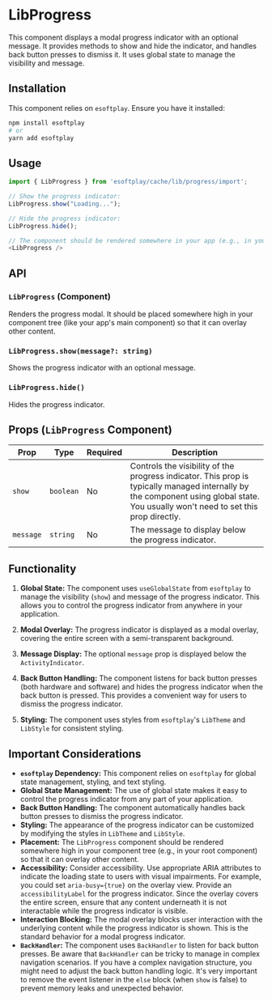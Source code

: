 # LibProgress

This component displays a modal progress indicator with an optional message. It provides methods to show and hide the indicator, and handles back button presses to dismiss it.  It uses global state to manage the visibility and message.

## Installation

This component relies on `esoftplay`. Ensure you have it installed:

```bash
npm install esoftplay
# or
yarn add esoftplay
```

## Usage

```javascript
import { LibProgress } from 'esoftplay/cache/lib/progress/import';

// Show the progress indicator:
LibProgress.show("Loading...");

// Hide the progress indicator:
LibProgress.hide();

// The component should be rendered somewhere in your app (e.g., in your root component):
<LibProgress />
```

## API

### `LibProgress` (Component)

Renders the progress modal.  It should be placed somewhere high in your component tree (like your app's main component) so that it can overlay other content.

### `LibProgress.show(message?: string)`

Shows the progress indicator with an optional message.

### `LibProgress.hide()`

Hides the progress indicator.

## Props (`LibProgress` Component)

| Prop      | Type    | Required | Description                                                                                                                                                                                                                                                                                                                                                                                    |
| --------- | ------- | -------- | -------------------------------------------------------------------------------------------------------------------------------------------------------------------------------------------------------------------------------------------------------------------------------------------------------------------------------------------------------------------------------------------------- |
| `show`    | `boolean` | No       | Controls the visibility of the progress indicator.  This prop is typically managed internally by the component using global state.  You usually won't need to set this prop directly.                                                                                                                                                                                                                                                                                                                                                        |
| `message` | `string`  | No       | The message to display below the progress indicator.                                                                                                                                                                                                                                                                                                                                                        |

## Functionality

1. **Global State:** The component uses `useGlobalState` from `esoftplay` to manage the visibility (`show`) and message of the progress indicator.  This allows you to control the progress indicator from anywhere in your application.

2. **Modal Overlay:** The progress indicator is displayed as a modal overlay, covering the entire screen with a semi-transparent background.

3. **Message Display:** The optional `message` prop is displayed below the `ActivityIndicator`.

4. **Back Button Handling:** The component listens for back button presses (both hardware and software) and hides the progress indicator when the back button is pressed.  This provides a convenient way for users to dismiss the progress indicator.

5. **Styling:** The component uses styles from `esoftplay`'s `LibTheme` and `LibStyle` for consistent styling.

## Important Considerations

*   **`esoftplay` Dependency:** This component relies on `esoftplay` for global state management, styling, and text styling.
*   **Global State Management:** The use of global state makes it easy to control the progress indicator from any part of your application.
*   **Back Button Handling:** The component automatically handles back button presses to dismiss the progress indicator.
*   **Styling:** The appearance of the progress indicator can be customized by modifying the styles in `LibTheme` and `LibStyle`.
*   **Placement:** The `LibProgress` component should be rendered somewhere high in your component tree (e.g., in your root component) so that it can overlay other content.
*   **Accessibility:** Consider accessibility.  Use appropriate ARIA attributes to indicate the loading state to users with visual impairments.  For example, you could set `aria-busy={true}` on the overlay view.  Provide an `accessibilityLabel` for the progress indicator.  Since the overlay covers the entire screen, ensure that any content underneath it is not interactable while the progress indicator is visible.
*   **Interaction Blocking:** The modal overlay blocks user interaction with the underlying content while the progress indicator is shown.  This is the standard behavior for a modal progress indicator.
* **`BackHandler`:** The component uses `BackHandler` to listen for back button presses.  Be aware that `BackHandler` can be tricky to manage in complex navigation scenarios.  If you have a complex navigation structure, you might need to adjust the back button handling logic.  It's very important to remove the event listener in the `else` block (when `show` is false) to prevent memory leaks and unexpected behavior.
